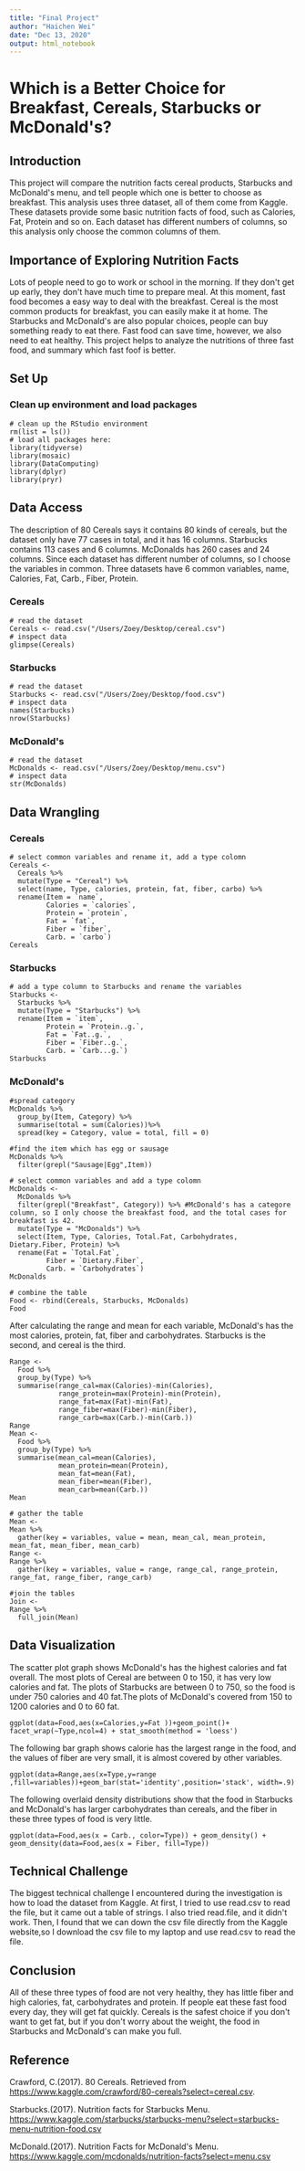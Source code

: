 ```yaml
---
title: "Final Project"
author: "Haichen Wei"
date: "Dec 13, 2020"
output: html_notebook
---
```


# Which is a Better Choice for Breakfast, Cereals, Starbucks or McDonald's?

## Introduction

This project will compare the nutrition facts cereal products, Starbucks and McDonald's menu, and tell people which one is better to choose as breakfast. This analysis uses three dataset, all of them come from Kaggle. These datasets provide some basic nutrition facts of food, such as Calories, Fat, Protein and so on. Each dataset has different numbers of columns, so this analysis only choose the common columns of them.

## Importance of Exploring Nutrition Facts

Lots of people need to go to work or school in the morning. If they don't get up early, they don't have much time to prepare meal. At this moment, fast food becomes a easy way to deal with the breakfast. Cereal is the most common products for breakfast, you can easily make it at home. The Starbucks and McDonald's are also popular choices, people can buy something ready to eat there. Fast food can save time, however, we also need to eat healthy. This project helps to analyze the nutritions of three fast food, and summary which fast foof is better.

## Set Up

### Clean up environment and load packages
```{r}
# clean up the RStudio environment 
rm(list = ls())
# load all packages here: 
library(tidyverse)
library(mosaic)
library(DataComputing)
library(dplyr)
library(pryr)
```

## Data Access

The description of 80 Cereals says it contains 80 kinds of cereals, but the dataset only have 77 cases in total, and it has 16 columns. Starbucks contains 113 cases and 6 columns. McDonalds has 260 cases and 24 columns. Since each dataset has different number of columns, so I choose the variables in common. Three datasets have 6 common variables, name, Calories, Fat, Carb., Fiber, Protein. 

### Cereals
```{r}
# read the dataset
Cereals <- read.csv("/Users/Zoey/Desktop/cereal.csv")
# inspect data
glimpse(Cereals)
```
### Starbucks
```{r}
# read the dataset
Starbucks <- read.csv("/Users/Zoey/Desktop/food.csv")
# inspect data
names(Starbucks)
nrow(Starbucks)
```
### McDonald's
```{r}
# read the dataset
McDonalds <- read.csv("/Users/Zoey/Desktop/menu.csv")
# inspect data
str(McDonalds)
```
## Data Wrangling

### Cereals
```{r}
# select common variables and rename it, add a type colomn
Cereals <-
  Cereals %>%
  mutate(Type = "Cereal") %>%
  select(name, Type, calories, protein, fat, fiber, carbo) %>%
  rename(Item = `name`, 
         Calories = `calories`, 
         Protein = `protein`, 
         Fat = `fat`, 
         Fiber = `fiber`, 
         Carb. = `carbo`)
Cereals
```

### Starbucks
```{r}
# add a type column to Starbucks and rename the variables
Starbucks <- 
  Starbucks %>%
  mutate(Type = "Starbucks") %>%
  rename(Item = `item`, 
         Protein = `Protein..g.`, 
         Fat = `Fat..g.`, 
         Fiber = `Fiber..g.`, 
         Carb. = `Carb...g.`)
Starbucks
```

### McDonald's

```{r}
#spread category 
McDonalds %>%
  group_by(Item, Category) %>%
  summarise(total = sum(Calories))%>%
  spread(key = Category, value = total, fill = 0)
```

```{r}
#find the item which has egg or sausage
McDonalds %>%
  filter(grepl("Sausage|Egg",Item))
```

```{r}
# select common variables and add a type colomn
McDonalds <-
  McDonalds %>%
  filter(grepl("Breakfast", Category)) %>% #McDonald's has a categore column, so I only choose the breakfast food, and the total cases for breakfast is 42.
  mutate(Type = "McDonalds") %>%
  select(Item, Type, Calories, Total.Fat, Carbohydrates, Dietary.Fiber, Protein) %>%
  rename(Fat = `Total.Fat`, 
         Fiber = `Dietary.Fiber`, 
         Carb. = `Carbohydrates`)
McDonalds
```

```{r}
# combine the table
Food <- rbind(Cereals, Starbucks, McDonalds)
Food
```

After calculating the range and mean for each variable, McDonald's has the most calories, protein, fat, fiber and carbohydrates. Starbucks is the second, and cereal is the third.
```{r}
Range <- 
  Food %>%
  group_by(Type) %>%
  summarise(range_cal=max(Calories)-min(Calories), 
            range_protein=max(Protein)-min(Protein),
            range_fat=max(Fat)-min(Fat),
            range_fiber=max(Fiber)-min(Fiber),
            range_carb=max(Carb.)-min(Carb.))
Range
Mean <-
  Food %>%
  group_by(Type) %>%
  summarise(mean_cal=mean(Calories), 
            mean_protein=mean(Protein),
            mean_fat=mean(Fat),
            mean_fiber=mean(Fiber),
            mean_carb=mean(Carb.))
Mean
```

```{r}
# gather the table
Mean <-
Mean %>%
  gather(key = variables, value = mean, mean_cal, mean_protein, mean_fat, mean_fiber, mean_carb)
Range <-
Range %>%
  gather(key = variables, value = range, range_cal, range_protein, range_fat, range_fiber, range_carb)
```

```{r}
#join the tables
Join <-
Range %>%
  full_join(Mean) 
```

## Data Visualization

The scatter plot graph shows McDonald's has the highest calories and fat overall. The most plots of Cereal are between 0 to 150, it has very low calories and fat. The plots of Starbucks are between 0 to 750, so the food is under 750 calories and 40 fat.The plots of McDonald's covered from 150 to 1200 calories and 0 to 60 fat.

```{r}
ggplot(data=Food,aes(x=Calories,y=Fat ))+geom_point()+ facet_wrap(~Type,ncol=4) + stat_smooth(method = 'loess')
```

The following bar graph shows calorie has the largest range in the food, and the values of fiber are very small, it is almost covered by other variables.

```{r}
ggplot(data=Range,aes(x=Type,y=range ,fill=variables))+geom_bar(stat='identity',position='stack', width=.9) 
```

The following overlaid density distributions show that the food in Starbucks and McDonald's has larger carbohydrates than cereals, and the fiber in these three types of food is very little.

```{r}
ggplot(data=Food,aes(x = Carb., color=Type)) + geom_density() + geom_density(data=Food,aes(x = Fiber, fill=Type))
```
## Technical Challenge

The biggest technical challenge I encountered during the investigation is how to load the dataset from Kaggle. At first, I tried to use read.csv to read the file, but it came out a table of strings. I also tried read.file, and it didn't work. Then, I found that we can down the csv file directly from the Kaggle website,so I download the csv file to my laptop and use read.csv to read the file.

## Conclusion

All of these three types of food are not very healthy, they has little fiber and high calories, fat, carbohydrates and protein. If people eat these fast food every day, they will get fat quickly. Cereals is the safest choice if you don't want to get fat, but if you don't worry about the weight, the food in Starbucks and McDonald's can make you full.

## Reference

Crawford, C.(2017). 80 Cereals. Retrieved from https://www.kaggle.com/crawford/80-cereals?select=cereal.csv.

Starbucks.(2017). Nutrition facts for Starbucks Menu. https://www.kaggle.com/starbucks/starbucks-menu?select=starbucks-menu-nutrition-food.csv

McDonald.(2017). Nutrition Facts for McDonald's Menu. https://www.kaggle.com/mcdonalds/nutrition-facts?select=menu.csv


